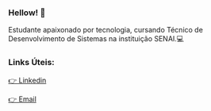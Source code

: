### Hellow! 👋

Estudante apaixonado por tecnologia, cursando Técnico de Desenvolvimento de Sistemas na instituição SENAI.💻

### Links Úteis:
[👉 Linkedin](https://www.linkedin.com/in/vinicius-piantoni-328339186)

[👉 Email](vinicius4447@gmail.com)
<!--
**ViniPiantoni/ViniPiantoni** is a ✨ _special_ ✨ repository because its `README.md` (this file) appears on your GitHub profile.

Here are some ideas to get you started:

- 🔭 I’m currently working on ...
- 🌱 I’m currently learning ...
- 👯 I’m looking to collaborate on ...
- 🤔 I’m looking for help with ...
- 💬 Ask me about ...
- 📫 How to reach me: ...
- 😄 Pronouns: ...
- ⚡ Fun fact: ...
-->
